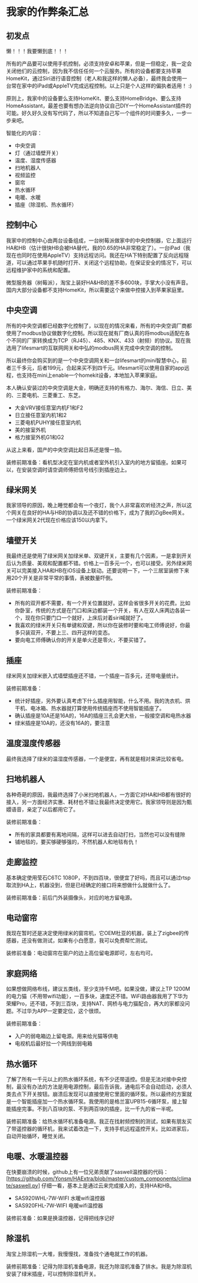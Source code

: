 # 我家的作弊条汇总

## 初发点

懒！！！我要懒到底！！！

所有的产品要可以使用手机控制，必须支持安卓和苹果，但是一但稳定，我一定会关闭他们的云控制，因为我不信任任何一个云服务。所有的设备都要支持苹果HomeKit，通过Siri进行语音控制（老人和我这样的懒人必备），最终我会使用一台常在家中的iPad或AppleTV完成远程控制。以上只是个人这样的偏执者适用！ :)

原则上，我家中的设备要么支持HomeKit、要么支持HomeBridge、要么支持HomeAssistant，最差也要有想办法逆向协议自己DIY一个HomeAssistant插件的可能。好久好久没有写代码了，所以不知道自己写一个组件的时间要多久，一步一步来吧。

智能化的内容：

* 中央空调
* 灯（通过墙壁开关）
* 温度、湿度传感器
* 扫地机器人
* 视频监控
* 窗帘
* 热水循环
* 电暖、水暖
* 插座（除湿机、热水循环）

## 控制中心

我家中的控制中心由两台设备组成，一台树莓派做家中的中央控制器，它上面运行HA和HB（估计很快HB会被HA替代，我的0.65的HA非常稳定了）。一台iPad（我现在也同时在使用AppleTV）支持远程访问。我还在HA下特别配置了反向远程隧道，可以通过苹果手机随时打开、关闭这个远程协助，在保证安全的情况下，可以远程维护家中的系统和配置。

微型服务器（树莓派），淘宝上装好HA&HB的差不多600块，手掌大小没有声音。国内大部分设备都不支持HomeKit，所以需要这个来做中控接入到苹果家庭里。

## 中央空调

所有的中央空调都已经数字化控制了，以现在的情况来看，所有的中央空调厂商都使用了modbus协议做数字化控制。所以现在就有厂商认真的将modbus适配在各个不同的厂家转换成为TCP（RJ45）、485、KNX、433（射频）的协议。现在我选用了lifesmart的互联网网关和中弘的modbus网关完成中央空调的控制。

所以最终你会购买到的是一个中央空调网关和一台lifesmart的mini智慧中心，前者三千多元，后者199元，合起来买不到四千元。lifesmart可以使用自家的app远程，也支持在mini上enable一个homekit设备，本地加入苹果家庭。

本人确认安装过的中央空调是大金，明确还支持的有格力、海尔、海信、日立、美的、三菱电机、三菱重工、东芝。

* 大金VRV接任意室内机F1和F2
* 日立接任意室内机1和2
* 三菱电机PUHY接任意室内机
* 美的接室外机
* 格力接室外机G1和G2

从这上来看，国产的中央空调比起日系还是慢一拍。

装修前期准备：看机型决定在室内机或者室外机引入室内的地方留插座。如果可以，在安装空调时请空调师傅把信号线引到插座边上。

## 绿米网关

我家领导的原因，晚上睡觉都会有一个夜灯，我个人非常喜欢听经济之声，所以这个网关在良好的HA与HB的协调以及还不错的价格下，成为了我的ZigBee网关。一个绿米网关2代现在价格应该150以内拿下。

## 墙壁开关

我最终还是使用了绿米网关加绿米单、双键开关，主要有几个因素，一是拿到开关后认为质量、美观和配置都不错。价格上一百多元一个，也可以接受。另外绿米网关可以完美接入HA和HB在iOS设备上联动。还要说明一下，一个三居室装修下来用20个开关是非常平常的事情，表被数量吓倒。

装修前期准备：

* 所有的双开都不需要，有一个开关位置就好。这样会省很多开关的花费。比如你卧室，传统的方式是在门口和床边都装一个开关，有人在双人床两边各装一个，现在你只要门口一个就好，上床后对着siri喊就好了。
* 我喜欢的绿米开关只有单键和双键，所以你在装修时要和电工师傅说好，你最多只装双开，不要上三、四开这样的变态。
* 要向电工师傅确认你的开关是单火还是零火，不要买错了。

## 插座

绿米网关加绿米嵌入式墙壁插座还不错，一个插座一百多元，还带电量统计。

装修前期准备：

* 统计好插座，另外要认真考虑下什么插座用智能，什么不用。我的洗衣机、烘干机、电冰箱、热水器就打算使用传统插座而不使用智能插座了。
* 确认插座是10A还是16A的，16A的插座三孔会更大些，一般接空调和电热水器
* 绿米插座是10A的，还没有16A的，要注意

## 温度湿度传感器

最终我选择了绿米的温湿度传感器，一个是便宜，再有就是相对来讲比较省电。

## 扫地机器人

各种奇葩的原因，我最终选择了小米扫地机器人，一方面它对HA和HB都有很好的接入，另一方面经济实惠、耗材也不错让我最终决定使用它。我家领导则是因为甄嬛语音，亲定了以后都用它了。

装修前期准备：

* 所有的家具都要有离地间隔，这样可以进去自动打扫，当然也可以没有缝隙
* 铺地毯的，要买够硬够强的，不然机器人和地毯有仇！

## 走廊监控

基本确定使用莹石C6TC 1080P，不到四百块，很便宜了好吗，而且可以通过rtsp取流到HA上，机器没到，但是已经确定的接口将来想做什么就做什么了。

装修前期准备：前后门外装摄像头，对应的地方留电源。

## 电动窗帘

我现在暂时还是决定使用绿米的窗帘机，它OEM杜亚的机器，装上了zigbee的传感器，还没有做测试，如果有小白愿意，我可以免费帮忙测试。

装修前准备：电动窗帘在窗户的边上高位留电源即可，左右均可。

## 家庭网络

如果想做网络布线，建议五类线，至少支持千M吧。如果没做，建议上TP 1200M的电力猫（不用带wifi功能），一百多块，速度还不错。WiFi路由器我用了下华为荣耀Pro，还不错，不到三百块，支持NAT、网桥与电力猫配合，再大的家都没问题。不过华为APP一定要定位，这个很烦。

装修前期准备：

* 入户的弱电箱边上留电源。用来给光猫等供电
* 电视机后最好拉一个网线到弱电箱

## 热水循环

了解了所有一千元以上的热水循环系统，有不少还带遥控。但是无法对接中央控制，最没有办法的方法是用电源控制，最后告诉我，通电后不会自动启动，必须人类去点下开关按钮。崩溃后发现可以直接使用它里面的循环泵。所以最终的方案就是一个智能插座加一个热水循环泵。我使用的是格兰富UPB15-6循环泵，接上智能插座完事。不到八百块的泵、不到两百块的插座，比一千九的省一半呢。

装修前期准备：给热水循环机准备电源。我正在找射频控制的测试，如果有朋友买了带遥控器的循环机，我来试着改造一下，支持手机远程遥控开关。比如进家后，自动开始循环，睡觉关闭。

## 电暖、水暖温控器

在快要崩溃的时候，github上有一位兄弟贡献了saswell温控器的代码：[https://github.com/Yonsm/HAExtra/blob/master/custom_components/climate/saswell.py] 仔细一看，基本上是通过云来完成接入的，支持HA和HB。

* SAS920WHL-7W-WIFI 水暖wifi温控器
* SAS920FHL-7W-WIFI 电暖wifi温控器

装修前准备：如果是换温控器，记得把线序记好

## 除湿机

淘宝上除湿机一大堆，我慢慢找，准备找个通电就工作的机器。

装修前期准备：记得为除湿机准备电源，我还为除湿机准备了排水。我是为除湿机安装了绿米插座，可以控制除湿机开关。
